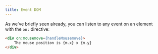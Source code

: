 ```yaml
---
title: Event DOM
---
```


As we've briefly seen already, you can listen to any event on an element with the `on:` directive:

```html
<div on:mousemove={handleMousemove}>
	The mouse position is {m.x} x {m.y}
</div>
```
